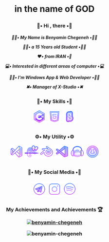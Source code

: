 <h1><p align="center">in the name of GOD</h1>
<h3><p align="center">👋• Hi , there •👋</h3>
<h5><p align="center">
🙎‍♂️• My Name is Benyamin Chegeneh •🙎‍♂️
<p align="center">
🙎‍♂️• a 15 Years old Student •🙎‍♂️
<p align="center">
❤️• from IRAN •💚
<p align="center">
💻• Interested in different areas of computer •💻
<p align="center">
👨‍💻• I'm Windows App & Web Developer •👨‍💻
<p align="center">
✖• Manager of X-Studio •✖</h5>


<h2></h2>


<h3><p align="center">💪• My Skills •💪

<p align="center">
<a href="https://docs.microsoft.com/en-us/dotnet/csharp/" target="_blank" rel="noreferrer"><img src="https://raw.githubusercontent.com/Benyamin-Chegeneh/Benyamin-Chegeneh/7a869b9309f5145a80f7b8c87b4cd64a9759876d/c%23.svg" width="46" height="46" alt="C#" /></a>
<a href="https://developer.mozilla.org/en-US/docs/Glossary/HTML5" target="_blank" rel="noreferrer"><img src="https://raw.githubusercontent.com/Benyamin-Chegeneh/Benyamin-Chegeneh/7a869b9309f5145a80f7b8c87b4cd64a9759876d/html.svg" width="46" height="46" alt="HTML5" /></a>
<a href="https://scratch.mit.edu/" target="_blank" rel="noreferrer"><img src="https://raw.githubusercontent.com/Benyamin-Chegeneh/Benyamin-Chegeneh/d888abf75a7c3432fc331b151e06698cfc538917/scratch.svg" width="46" height="46" alt="Scratch" /></a>
  
<h2></h2>

<h3><p align="center">⚙• My Utility •⚙

<p align="center">
<a href="" target="_blank" rel="noreferrer"><img src="https://raw.githubusercontent.com/Benyamin-Chegeneh/Benyamin-Chegeneh/3b8e2ba64ef660cf564c9fd420076033cbf7c06a/vs.svg" width="46" height="46" alt="Visual Studio" /></a>
<a href="" target="_blank" rel="noreferrer"><img src="https://raw.githubusercontent.com/Benyamin-Chegeneh/Benyamin-Chegeneh/3b8e2ba64ef660cf564c9fd420076033cbf7c06a/notepad++.svg" width="46" height="46" alt="NotePad++" /></a>
<a href="" target="_blank" rel="noreferrer"><img src="https://raw.githubusercontent.com/Benyamin-Chegeneh/Benyamin-Chegeneh/3b8e2ba64ef660cf564c9fd420076033cbf7c06a/blender.svg" width="46" height="46" alt="Blender 3D" /></a>
<a href="" target="_blank" rel="noreferrer"><img src="https://raw.githubusercontent.com/Benyamin-Chegeneh/Benyamin-Chegeneh/3b8e2ba64ef660cf564c9fd420076033cbf7c06a/vscode.svg" width="46" height="46" alt="Visual Studio Code" /></a>
<a href="" target="_blank" rel="noreferrer"><img src="https://raw.githubusercontent.com/Benyamin-Chegeneh/Benyamin-Chegeneh/3b8e2ba64ef660cf564c9fd420076033cbf7c06a/audacity.svg" width="46" height="46" alt="Audacity" /></a>
<a href="" target="_blank" rel="noreferrer"><img src="https://raw.githubusercontent.com/Benyamin-Chegeneh/Benyamin-Chegeneh/3b8e2ba64ef660cf564c9fd420076033cbf7c06a/bandlab.svg" width="46" height="46" alt="Bandlanb" /></a>
  
<h2></h2>

<h3><p align="center">
📡• My Social Media •📡
</3><h3><p align="center">
<a href="http://t.me/Benyamin_Chegeneh" target="_blank" rel="noreferrer"><img src="https://raw.githubusercontent.com/Benyamin-Chegeneh/Benyamin-Chegeneh/3b8e2ba64ef660cf564c9fd420076033cbf7c06a/telegram.svg" width="46" height="46" /></a>
<a href="https://instagram.com/Benyamin_Chegeneh" target="_blank" rel="noreferrer"><img src="https://raw.githubusercontent.com/Benyamin-Chegeneh/Benyamin-Chegeneh/ef8ecfdb2f8bb86a31e1897d991af99eb9ffa40e/instagram.svg" width="46" height="46" /></a>
<a href="https://open.spotify.com/playlist/4to0HO4fC9YhY66IRBGOFf?si=714ceb1159e44247" target="_blank" rel="noreferrer"><img src="https://raw.githubusercontent.com/Benyamin-Chegeneh/Benyamin-Chegeneh/3b8e2ba64ef660cf564c9fd420076033cbf7c06a/spotify.svg" width="46" height="46" /></a></h3><h2></h2>

<h3><p align="center">
My Achievements and Achievements 🏆

<p align="center"> <a href="https://github.com/ryo-ma/github-profile-trophy"><img src="https://github-profile-trophy.vercel.app/?username=Benyamin-Chegeneh&column=4&margin-w=15&margin-h=15" alt="benyamin-chegeneh" /></a> </p>

<p align="center"><img src="https://github-readme-stats.vercel.app/api/top-langs?username=benyamin-chegeneh&show_icons=true&locale=en&layout=compact" alt="benyamin-chegeneh" /></p>


</div></h3>
